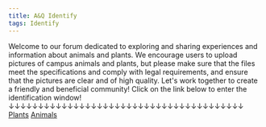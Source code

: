 ```yaml
---
title: A&Q Identify
tags: Identify
---
```


Welcome to our forum dedicated to exploring and sharing experiences and information about animals and plants. 
We encourage users to upload pictures of campus animals and plants, but please make sure that the files meet the specifications and comply with legal requirements, and ensure that the pictures are clear and of high quality. 
Let's work together to create a friendly and beneficial community! 
Click on the link below to enter the identification window!
↓↓↓↓↓↓↓↓↓↓↓↓↓↓↓↓↓↓↓↓↓↓↓↓↓↓↓↓↓↓↓↓↓↓↓↓↓↓↓↓
[Plants](http://localhost:8504/)
[Animals](http://localhost:8506/)

<!--more-->
